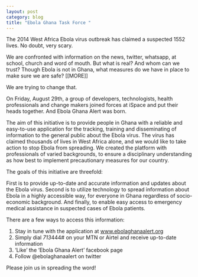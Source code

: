 ```yaml
---
layout: post
category: blog
title: "Ebola Ghana Task Force "
---
```

The 2014 West Africa Ebola virus outbreak has claimed a suspected 1552 lives. No doubt, very scary.

We are confronted with information on the news, twitter, whatsapp, at school, church and word of mouth. But what is real? And whom can we trust? Though Ebola is not in Ghana, what measures do we have in place to make sure we are safe?
[[MORE]]

We are trying to change that.

On Friday, August 29th, a group of developers, technologists, health professionals and change makers joined forces at iSpace and put their heads together. And Ebola Ghana Alert was born.

The aim of this initiative is to provide people in Ghana with a reliable and easy-to-use application for the tracking, training and disseminating of information to the general public about the Ebola virus. The virus has claimed thousands of lives in West Africa alone, and we would like to take action to stop Ebola from spreading. We created the platform with professionals of varied backgrounds, to ensure a disciplinary understanding as how best to implement precautionary measures for our country. 

The goals of this initiative are threefold:

First is to provide up-to-date and accurate information and updates about the Ebola virus. Second is to utilize technology to spread information about Ebola in a highly accessible way, for everyone in Ghana regardless of socio-economic background. And finally, to enable easy access to emergency medical assistance in suspected cases of Ebola patients.

There are a few ways to access this information:

1) Stay in tune with the application at www.ebolaghanaalert.org
2) Simply dial *713*444# on your MTN or Airtel and receive up-to-date information 
3) ‘Like’ the ‘Ebola Ghana Alert’ facebook page 
4) Follow @ebolaghanaalert on twitter

Please join us in spreading the word!
